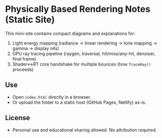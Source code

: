 
# Physically Based Rendering Notes (Static Site)

This mini-site contains compact diagrams and explanations for:

1. Light energy mapping (radiance → linear rendering → tone mapping → gamma → display nits)
2. GPU ray tracing pipeline (raygen, traversal, hit/miss/any-hit, denoiser, final frame)
3. Shader↔RT core handshake for multiple bounces (how `TraceRay()` proceeds)

## Use
- Open `index.html` directly in a browser.
- Or upload the folder to a static host (GitHub Pages, Netlify) as-is.

## License
- Personal use and educational sharing allowed. No attribution required.
